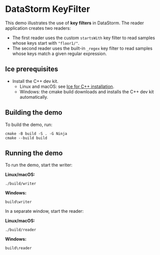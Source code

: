 # DataStorm KeyFilter

This demo illustrates the use of **key filters** in DataStorm.
The reader application creates two readers:

- The first reader uses the custom `startsWith` key filter to read samples whose keys start with `"floor1/"`.
- The second reader uses the built-in `_regex` key filter to read samples whose keys match a given regular expression.

## Ice prerequisites

- Install the C++ dev kit.
  - Linux and macOS: see [Ice for C++ installation].
  - Windows: the cmake build downloads and installs the C++ dev kit automatically.

## Building the demo

To build the demo, run:

```shell
cmake -B build -S . -G Ninja
cmake --build build
```

## Running the demo

To run the demo, start the writer:

**Linux/macOS:**

```shell
./build/writer
```

**Windows:**

```shell
build\writer
```

In a separate window, start the reader:

**Linux/macOS:**

```shell
./build/reader
```

**Windows:**

```shell
build\reader
```

[Ice for C++ installation]: https://github.com/zeroc-ice/ice/blob/main/NIGHTLY.md#ice-for-c
